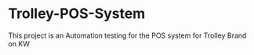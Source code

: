 # Trolley-POS-System
This project is an Automation testing for the POS system for Trolley Brand on KW
